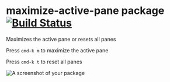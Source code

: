 # maximize-active-pane package [![Build Status](https://travis-ci.org/saschagehlich/maximize-active-pane.svg?branch=master)](https://travis-ci.org/saschagehlich/maximize-active-pane)

Maximizes the active pane or resets all panes

Press `cmd-k m` to maximize the active pane

Press `cmd-k t` to reset all panes

![A screenshot of your package](https://f.cloud.github.com/assets/69169/2290250/c35d867a-a017-11e3-86be-cd7c5bf3ff9b.gif)
